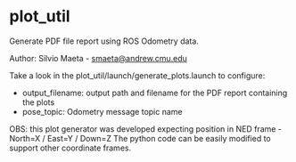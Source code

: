 # plot_util
Generate PDF file report using ROS Odometry data.

Author: Silvio Maeta - smaeta@andrew.cmu.edu

Take a look in the plot_util/launch/generate_plots.launch to configure:
 - output_filename: output path and filename for the PDF report containing the plots
 - pose_topic: Odometry message topic name
 
OBS: this plot generator was developed expecting position in NED frame - North=X / East=Y / Down=Z
The python code can be easily modified to support other coordinate frames.

